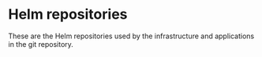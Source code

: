 # Helm repositories

These are the Helm repositories used by the infrastructure and applications in the git repository.